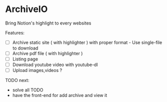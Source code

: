 # ArchiveIO
Bring Notion's highlight to every websites

Features:
- [ ] Archive static site ( with highlighter ) with proper format - Use single-file to download
- [ ] Archive pdf file    ( with highlighter )
- [ ] Listing page
- [ ] Download youtube video with youtube-dl
- [ ] Upload images,videos ?

TODO next:
- solve all TODO
- have the front-end for add archive and view it
